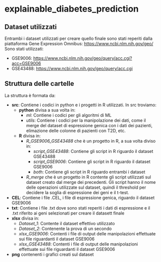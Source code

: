 # explainable_diabetes_prediction

## Dataset utilizzati
Entrambi i dataset utilizzati per creare quello finale sono stati reperiti dalla piattaforma Gene Expression Omnibus: https://www.ncbi.nlm.nih.gov/geo/
Sono stati utilizzati:
* GSE9006: https://www.ncbi.nlm.nih.gov/geo/query/acc.cgi?acc=GSE9006
* GSE43488: https://www.ncbi.nlm.nih.gov/geo/query/acc.cgi

## Struttura delle cartelle
La struttura è formata da:
* **src**: Contiene i codici in python e i progetti in R utilizzati. In src troviamo:
    * **python** divisa a sua volta in:
        * *ml*: Contiene i codici per gli algoritmi di ML
        * *utils*: Contiene i codici per la manipolazione dei dati, come il merge del dataset di espressione genica con i dati dei pazienti, elimazione delle colonne di pazienti con T2D, etc.
    * **R** divisa in:
        * *R_GSE9006_GSE43488* che è un progetto in R, a sua volta diviso in:
            * *script_GSE43488*: Contiene gli script in R riguardo il dataset GSE43488
            * *script_GSE9006*: Contiene gli script in R riguardo il dataset GSE9006
            * *both*: Contiene gli script in R riguardo entrambi i dataset
        * *R_merge* che è un progetto in R contente gli script utilizzati sul dataset creato dal merge dei precedenti. Gli script hanno il nome delle operazioni utilizzate sul dataset, quindi il threshold per decidere la soglia di espressione dei geni e il t-test. 
* **CEL**: Contiene i file .CEL, i file di espressione genica, riguardo il dataset GSE9006
* **txt**: Contiene i file .txt dove sono stati reperiti i dati di espressione e il .txt riferito ai geni selezionati per creare il datasett finale
* **xlsx** divisa in:
    * *Dataset_1*: Contente il dataset effettivo utilizzato
    * *Dataset_2*: Contenente la prova di un secondo 
    * *xlsx_GSE9006*: Contenti i file di output delle manipolazioni effettuate sui file riguardanti il dataset GSE9006
    * *xlsx_GSE43488*: Contenti i file di output delle manipolazioni effettuate sui file riguardanti il dataset GSE9006
* **png** contenenti i grafici creati sul dataset